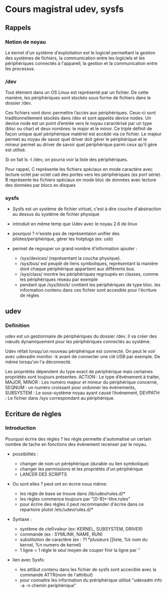 # Cours magistral udev, sysfs

##  Rappels

### Notion de noyau

Le kernel d'un système d'exploitation est le logiciel permettant la gestion des systèmes de fichiers, la communication entre les logiciels et les périphériques connectés à l'appareil, la gestion et la communication entre les processus.

### /dev 

Tout élément dans un OS Linux est représenté par un fichier. De cette manière, les périphériques sont stockés sous forme de fichiers dans le dossier /dev.

Ces fichiers vont donc permettre l’accès aux périphériques. Ceux-ci sont traditionnellement stockés dans /dev et sont appelés device nodes. Un device node est un point d’entrée vers le noyau caractérisé par un type (bloc ou char) et deux nombres: le major et le minor. Ce triplé définit de façon unique quel périphérique matériel est accédé via ce fichier. Le majeur permet au noyau de savoir quel driver doit gérer le périphérique et le mineur permet au driver de savoir quel périphérique parmi ceux qu’il gère est utilisé. 

Si on fait ls -l /dev, on pourra voir la liste des périphériques. 

Pour rappel, C représente les fichiers spéciaux en mode caractère avec lecture octet par octet cad des portes vers les périphériques (ex port série). 
B représente les fichiers spéciaux en mode bloc de données avec lecture des données par blocs ex disques

### sysfs

* Sysfs est un système de fichier virtuel, c'est à dire couche d'abstraction au dessus du système de fichier physique
* introduit en même temp que Udev avec le noyau 2.6 de linux
* pourquoi ? n'existe pas de représentaion unifier des pilotes/periphérique, gérer les hotplugs (ex: usb)

* permet de regouper un grand nombre d'information ajouter : 
	- /sys/devices/ (représentant la couche physique). 
	- /sys/bus/ est peuplé de liens symboliques, représentant la manière dont chaque périphérique appartient aux différents bus. 
	- /sys/class/ montre les périphériques regroupés en classes, comme les périphériques réseau par exemple
	- pendant que /sys/block/ contient les périphériques de type bloc. 
les information contenu dans ces fichier sont accesible pour l'écriture de règles

## udev

### Definition

udev est un gestionnaire de périphériques du dossier /dev. Il va créer des nœuds dynamiquement pour les périphériques connectés au système. 

Udev réfait lorsqu'un nouveau périphérique est connecté. On peut le voir avec udevadm monitor -k avant de connecter une clé USB par exemple. De même lorsqu'on l'a déconnecté. 

Les propriétés dépendent du type exact de périphérique mais certaines propriétés sont toujours présentes:
ACTION : Le type d’événement à traiter, 
MAJOR, MINOR : Les numéro majeur et mineur du périphérique concerné, 
SEQNUM : un numéro croissant pour ordonner les événements, 
SUBSYSTEM : Le sous-système noyau ayant causé l’événement, 
DEVPATH : Le fichier dans /sys correspondant au périphérique. 

## Ecriture de règles 

### Introduction

Pourquoi écrire des règles ?
les règle permette d'automatisé un certain nombre de tache en fonctions des évènement recenser par le noyau.

* possibilités :
	- changer de nom un péréphérique (durable ou lien symbolique)
	- changer les permissions et les propriétés d'un périphérique
	- LANCER DES SCRIPTS

* Ou sont elles ? peut ont en écrire nous même:
	- les règle de base se trouve dans /lib/udev/rules.d/*
	- les règles commence toujours par "[0-9]*-titre.rules"
	- pour écrire des règles il peut recommander d'écrire dans ce repartoire plutot /etc/udev/rules.d/*

* Syntaxe :
	- système de clef/valeur (ex: KERNEL, SUBSYSTEM, DRIVER) 
	- commande (ex : SYMLINK, NAME, RUN)
	- substitution de caractère (ex : ?1 *plusieurs []liste, %k nom du kernel, %n numero de kernel)
	- 1 ligne = 1 règle le seul moyen de couper finir la ligne par '\'
* lien avec Sysfs:
	- les attibut contenu dans les fichier de sysfs sont accecible avec la commande ATTR{nom de l'attribut}
	-  pour connaitre les information du prériphérique utilisé "udevadm info -a -n chemin periphérique"


